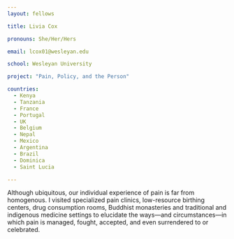 ```yaml
---
layout: fellows

title: Livia Cox

pronouns: She/Her/Hers

email: lcox01@wesleyan.edu

school: Wesleyan University

project: "Pain, Policy, and the Person"

countries:
  - Kenya
  - Tanzania
  - France
  - Portugal
  - UK
  - Belgium
  - Nepal
  - Mexico
  - Argentina
  - Brazil
  - Dominica
  - Saint Lucia

---
```


Although ubiquitous, our individual experience of pain is far from homogenous. I visited specialized pain clinics, low-resource birthing centers, drug consumption rooms, Buddhist monasteries and traditional and indigenous medicine settings to elucidate the ways—and circumstances—in which pain is managed, fought, accepted, and even surrendered to or celebrated.
